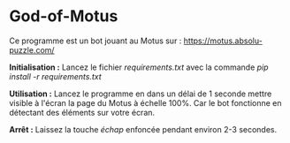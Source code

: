 # God-of-Motus
Ce programme est un bot jouant au Motus sur : https://motus.absolu-puzzle.com/

**Initialisation :**
Lancez le fichier *requirements.txt* avec la commande *pip install -r requirements.txt*


**Utilisation :**
Lancez le programme en dans un délai de 1 seconde mettre visible à l'écran la page du Motus à échelle 100%. Car le bot fonctionne en détectant des éléments sur votre écran.

**Arrêt :**
Laissez la touche *échap* enfoncée pendant environ 2-3 secondes.

